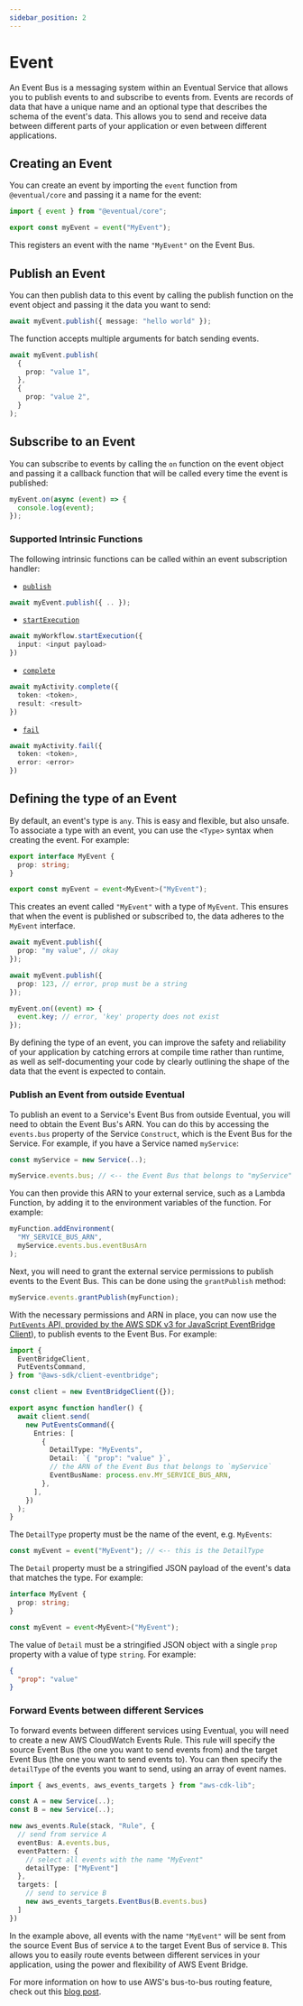 ```yaml
---
sidebar_position: 2
---
```


# Event

An Event Bus is a messaging system within an Eventual Service that allows you to publish events to and subscribe to events from. Events are records of data that have a unique name and an optional type that describes the schema of the event's data. This allows you to send and receive data between different parts of your application or even between different applications.

## Creating an Event

You can create an event by importing the `event` function from `@eventual/core` and passing it a name for the event:

```ts
import { event } from "@eventual/core";

export const myEvent = event("MyEvent");
```

This registers an event with the name `"MyEvent"` on the Event Bus.

## Publish an Event

You can then publish data to this event by calling the publish function on the event object and passing it the data you want to send:

```ts
await myEvent.publish({ message: "hello world" });
```

The function accepts multiple arguments for batch sending events.

```ts
await myEvent.publish(
  {
    prop: "value 1",
  },
  {
    prop: "value 2",
  }
);
```

## Subscribe to an Event

You can subscribe to events by calling the `on` function on the event object and passing it a callback function that will be called every time the event is published:

```ts
myEvent.on(async (event) => {
  console.log(event);
});
```

### Supported Intrinsic Functions

The following intrinsic functions can be called within an event subscription handler:

- [`publish`](./event.md#publish-to-an-event)

```ts
await myEvent.publish({ .. });
```

- [`startExecution`](./workflow.md#start-execution)

```ts
await myWorkflow.startExecution({
  input: <input payload>
})
```

- [`complete`](./activity.md#complete-an-activity)

```ts
await myActivity.complete({
  token: <token>,
  result: <result>
})
```

- [`fail`](./activity.md#fail-an-activity)

```ts
await myActivity.fail({
  token: <token>,
  error: <error>
})
```

## Defining the type of an Event

By default, an event's type is `any`. This is easy and flexible, but also unsafe. To associate a type with an event, you can use the `<Type>` syntax when creating the event. For example:

```ts
export interface MyEvent {
  prop: string;
}

export const myEvent = event<MyEvent>("MyEvent");
```

This creates an event called `"MyEvent"` with a type of `MyEvent`. This ensures that when the event is published or subscribed to, the data adheres to the `MyEvent` interface.

```ts
await myEvent.publish({
  prop: "my value", // okay
});

await myEvent.publish({
  prop: 123, // error, prop must be a string
});

myEvent.on((event) => {
  event.key; // error, 'key' property does not exist
});
```

By defining the type of an event, you can improve the safety and reliability of your application by catching errors at compile time rather than runtime, as well as self-documenting your code by clearly outlining the shape of the data that the event is expected to contain.

### Publish an Event from outside Eventual

To publish an event to a Service's Event Bus from outside Eventual, you will need to obtain the Event Bus's ARN. You can do this by accessing the `events.bus` property of the Service `Construct`, which is the Event Bus for the Service. For example, if you have a Service named `myService`:

```ts
const myService = new Service(..);

myService.events.bus; // <-- the Event Bus that belongs to "myService"
```

You can then provide this ARN to your external service, such as a Lambda Function, by adding it to the environment variables of the function. For example:

```ts
myFunction.addEnvironment(
  "MY_SERVICE_BUS_ARN",
  myService.events.bus.eventBusArn
);
```

Next, you will need to grant the external service permissions to publish events to the Event Bus. This can be done using the `grantPublish` method:

```ts
myService.events.grantPublish(myFunction);
```

With the necessary permissions and ARN in place, you can now use the [`PutEvents` API, provided by the AWS SDK v3 for JavaScript EventBridge Client](https://docs.aws.amazon.com/AWSJavaScriptSDK/v3/latest/clients/client-eventbridge/classes/puteventscommand.html)), to publish events to the Event Bus. For example:

```ts
import {
  EventBridgeClient,
  PutEventsCommand,
} from "@aws-sdk/client-eventbridge";

const client = new EventBridgeClient({});

export async function handler() {
  await client.send(
    new PutEventsCommand({
      Entries: [
        {
          DetailType: "MyEvents",
          Detail: `{ "prop": "value" }`,
          // the ARN of the Event Bus that belongs to `myService`
          EventBusName: process.env.MY_SERVICE_BUS_ARN,
        },
      ],
    })
  );
}
```

The `DetailType` property must be the name of the event, e.g. `MyEvents`:

```ts
const myEvent = event("MyEvent"); // <-- this is the DetailType
```

The `Detail` property must be a stringified JSON payload of the event's data that matches the type. For example:

```ts
interface MyEvent {
  prop: string;
}

const myEvent = event<MyEvent>("MyEvent");
```

The value of `Detail` must be a stringified JSON object with a single `prop` property with a value of type `string`. For example:

```json
{
  "prop": "value"
}
```

### Forward Events between different Services

To forward events between different services using Eventual, you will need to create a new AWS CloudWatch Events Rule. This rule will specify the source Event Bus (the one you want to send events from) and the target Event Bus (the one you want to send events to). You can then specify the `detailType` of the events you want to send, using an array of event names.

```ts
import { aws_events, aws_events_targets } from "aws-cdk-lib";

const A = new Service(..);
const B = new Service(..);

new aws_events.Rule(stack, "Rule", {
  // send from service A
  eventBus: A.events.bus,
  eventPattern: {
    // select all events with the name "MyEvent"
    detailType: ["MyEvent"]
  },
  targets: [
    // send to service B
    new aws_events_targets.EventBus(B.events.bus)
  ]
})
```

In the example above, all events with the name `"MyEvent"` will be sent from the source Event Bus of service `A` to the target Event Bus of service `B`. This allows you to easily route events between different services in your application, using the power and flexibility of AWS Event Bridge.

For more information on how to use AWS's bus-to-bus routing feature, check out this [blog post](https://aws.amazon.com/blogs/compute/using-bus-to-bus-event-routing-with-amazon-eventbridge/).
